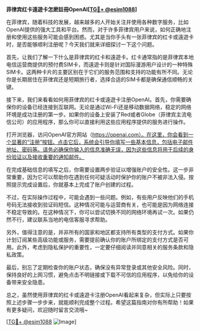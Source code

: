 **菲律宾红卡遠遊卡怎麽註冊OpenAI[[TG💪+ @esim1088](https://t.me/s/esim1088)]**

在菲律宾，随着科技的发展，越来越多的人开始关注并使用各种数字服务，比如OpenAI提供的强大工具和平台。然而，对于许多菲律宾用户来说，如何正确地注册和使用这些服务可能会感到困惑。尤其是当你手头有一张菲律宾的红卡或遠遊卡时，是否能够顺利注册呢？今天我们就来详细探讨一下这个问题。

首先，让我们了解一下什么是菲律宾的红卡和遠遊卡。红卡通常指的是菲律宾本地电信运营商提供的预付费SIM卡，而遠遊卡则是针对国际漫游用户设计的一种特殊SIM卡。这两种卡片的主要区别在于它们的服务范围和支持的功能有所不同。无论你是长期居住在菲律宾还是短期旅行者，选择合适的SIM卡都是确保通信顺畅的关键。

接下来，我们来看看如何用菲律宾的红卡或遠遊卡注册OpenAI。首先，你需要确保你的设备已经连接到互联网。无论是通过Wi-Fi还是移动数据网络，稳定的网络环境是成功注册的第一步。如果你的设备上安装了Red或者Globe（菲律宾主流电信公司）的应用程序，那么你可以直接利用这些应用程序提供的服务进行操作。

打开浏览器，访问OpenAI官方网站（https://openai.com）。在这里，你会看到一个显著的“注册”按钮。点击它后，系统会引导你填写一些基本信息，包括电子邮件地址、密码等。请务必确保你输入的信息准确无误，因为这些信息将用于后续的身份验证以及接收重要的通知邮件。

在完成基础信息的填写之后，你需要设置两步验证以增强账户的安全性。这一步非常重要，因为它可以帮助你在遇到任何可疑活动时保护你的账户不被非法入侵。按照提示完成设置后，你就基本上完成了账户创建的过程。

不过，在实际操作过程中，可能会遇到一些问题。例如，有些用户反映他们的手机号码无法接收到验证码短信。这种情况可能与运营商有关，也可能是因为网络连接不稳定导致的。在这种情况下，你可以尝试切换不同的网络环境再试一次。如果仍然不行，建议联系当地的电信客服寻求帮助。

另外，值得注意的是，并非所有的国家和地区都支持所有类型的支付方式。如果你计划订阅某些高级功能或服务，需要提前确认你的账户所绑定的支付方式是否可用。此外，考虑到隐私保护的重要性，一定要仔细阅读并同意相关的服务条款和隐私政策。

最后，别忘了定期检查你的账户状态，确保没有异常登录或其他安全风险。同时，保持良好的上网习惯，避免点击不明链接或下载不可信的应用程序，以免给你的设备带来安全隐患。

总之，虽然使用菲律宾的红卡或遠遊卡注册OpenAI看起来复杂，但实际上只要按照上述步骤一步步来，就能顺利完成整个过程。希望这篇指南对你有所帮助！如果有更多疑问，欢迎随时留言交流哦~

[[TG💪+ @esim1088](https://t.me/s/esim1088) ![Image](https://i.postimg.cc/4NQfJmqS/Snipaste-2025-05-13-00-14-12.png)]